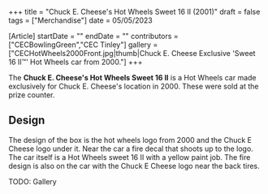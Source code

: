 +++
title = "Chuck E. Cheese's Hot Wheels Sweet 16 II (2001)"
draft = false
tags = ["Merchandise"]
date = 05/05/2023

[Article]
startDate = ""
endDate = ""
contributors = ["CECBowlingGreen","CEC Tinley"]
gallery = ["CECHotWheels2000Front.jpg|thumb|Chuck E. Cheese Exclusive 'Sweet 16 II™️' Hot Wheels car from 2000."]
+++

The <b>Chuck E. Cheese's Hot Wheels Sweet 16 II</b> is a Hot Wheels car made exclusively for Chuck E. Cheese's location in 2000. These were sold at the prize counter.

<h2> Design </h2>
The design of the box is the hot wheels logo from 2000 and the Chuck E Cheese logo under it. Near the car a fire decal that shoots up to the logo. The car itself is a Hot Wheels sweet 16 II with a yellow paint job. The fire design is also on the car with the Chuck E Cheese logo near the back tires.


TODO: Gallery